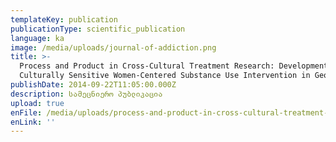 ```yaml
---
templateKey: publication
publicationType: scientific_publication
language: ka
image: /media/uploads/journal-of-addiction.png
title: >-
  Process and Product in Cross-Cultural Treatment Research: Development of a
  Culturally Sensitive Women-Centered Substance Use Intervention in Georgia
publishDate: 2014-09-22T11:05:00.000Z
description: სამეცნიერო პუბლიკაცია
upload: true
enFile: /media/uploads/process-and-product-in-cross-cultural-treatment-research.pdf
enLink: ''
---
```


